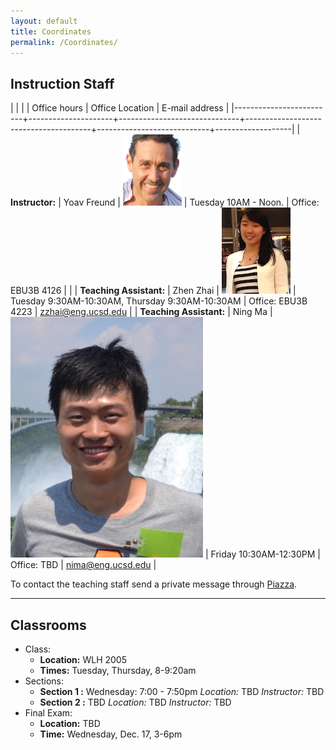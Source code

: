 ```yaml
---
layout: default
title: Coordinates
permalink: /Coordinates/
---
```


## Instruction Staff ##

|                         |                     |                              | Office hours                          | Office Location            | E-mail address    |
|-------------------------+---------------------+------------------------------+---------------------------------------+----------------------------+-------------------|
| **Instructor:**         | Yoav Freund         | ![](/images/2010yoav2.png)   | Tuesday 10AM - Noon.                   | Office: EBU3B 4126 |                   |
| **Teaching Assistant:** | Zhen Zhai     		| ![](/images/Janet.jpg)       | Tuesday 9:30AM-10:30AM, Thursday 9:30AM-10:30AM | Office: EBU3B 4223 | zzhai@eng.ucsd.edu    |
| **Teaching Assistant:** | Ning Ma 			| ![](/images/Ning.jpg) 	   | Friday 10:30AM-12:30PM         | Office: TBD 		 | nima@eng.ucsd.edu |

To contact the teaching staff send a private message through [Piazza](https://piazza.com/ucsd/fall2014/cse103/).

-------------------
## Classrooms ##

* Class:
	* **Location:** WLH 2005
	* **Times:** Tuesday, Thursday, 8-9:20am
* Sections:
	* **Section 1 :** Wednesday: 7:00 - 7:50pm *Location:* TBD
        *Instructor:* TBD
	* **Section 2 :** TBD *Location:* TBD
        *Instructor:* TBD
* Final Exam:
	* **Location:** TBD
	* **Time:** Wednesday, Dec. 17, 3-6pm
